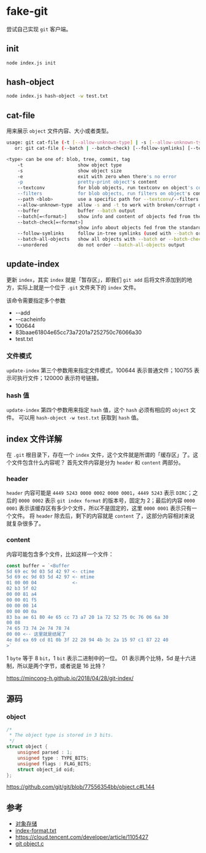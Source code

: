 # fake-git

尝试自己实现 `git` 客户端。

## init

```bash
node index.js init
```

## hash-object

```bash
node index.js hash-object -w test.txt
```

## cat-file
用来展示 `object` 文件内容、大小或者类型。

```bash
usage: git cat-file (-t [--allow-unknown-type] | -s [--allow-unknown-type] | -e | -p | <type> | --textconv | --filters) [--path=<path>] <object>
   or: git cat-file (--batch | --batch-check) [--follow-symlinks] [--textconv | --filters]

<type> can be one of: blob, tree, commit, tag
    -t                    show object type
    -s                    show object size
    -e                    exit with zero when there's no error
    -p                    pretty-print object's content
    --textconv            for blob objects, run textconv on object's content
    --filters             for blob objects, run filters on object's content
    --path <blob>         use a specific path for --textconv/--filters
    --allow-unknown-type  allow -s and -t to work with broken/corrupt objects
    --buffer              buffer --batch output
    --batch[=<format>]    show info and content of objects fed from the standard input
    --batch-check[=<format>]
                          show info about objects fed from the standard input
    --follow-symlinks     follow in-tree symlinks (used with --batch or --batch-check)
    --batch-all-objects   show all objects with --batch or --batch-check
    --unordered           do not order --batch-all-objects output
```

## update-index
更新 `index`，其实 `index` 就是「暂存区」，即我们 `git add` 后将文件添加到的地方，实际上就是一个位于 `.git` 文件夹下的 `index` 文件。

该命令需要指定多个参数
- --add
- --cacheinfo
- 100644
- 83baae61804e65cc73a7201a7252750c76066a30
- test.txt

### 文件模式
`update-index` 第三个参数用来指定文件模式，100644 表示普通文件；100755 表示可执行文件；120000 表示符号链接。

### hash 值
`update-index` 第四个参数用来指定 `hash` 值，这个 `hash` 必须有相应的 `object` 文件。
可以用 `hash-object -w test.txt` 获取到 `hash` 值。

## index 文件详解
在 `.git` 根目录下，存在一个 `index` 文件，这个文件就是所谓的「缓存区」了。这个文件包含什么内容呢？
首先文件内容是分为 `header` 和 `content` 两部分。

### header
`header` 内容可能是 `4449 5243 0000 0002 0000 0001`，`4449 5243` 表示 `DIRC`；之后的 `0000 0002` 表示 `git index format` 的版本号，固定为 2；最后的内容 `0000 0001` 表示该缓存区有多少个文件，所以不是固定的，这里 `0000 0001` 表示只有一个文件。
将 `header` 除去后，剩下的内容就是 `content` 了，这部分内容相对来说就复杂很多了。

### content
内容可能包含多个文件，比如这样一个文件：

```js
const buffer = `<Buffer
5d 69 ec 9d 03 5d 42 97 <- ctime
5d 69 ec 9d 03 5d 42 97 <- mtime
01 00 00 04             <-
02 b3 5f 02
00 00 81 a4
00 00 01 f5
00 00 00 14
00 00 00 0a
83 ba ae 61 80 4e 65 cc 73 a7 20 1a 72 52 75 0c 76 06 6a 30
00 08
74 65 73 74 2e 74 78 74
00 00 <-- 这里就是结尾了
4e 8d ea 69 cd 81 0b 3f 22 28 94 4b 3c 2a 15 97 c1 87 22 40
>`
```

1 `byte` 等于 8 `bit`，1 `bit` 表示二进制中的一位。
01 表示两个比特，5d 是十六进制，所以是两个字节，或者说是 16 比特？

https://mincong-h.github.io/2018/04/28/git-index/

## 源码

### object

```c
/*
 * The object type is stored in 3 bits.
 */
struct object {
	unsigned parsed : 1;
	unsigned type : TYPE_BITS;
	unsigned flags : FLAG_BITS;
	struct object_id oid;
};
```
https://github.com/git/git/blob/77556354bb/object.c#L144

## 参考
- [对象存储](https://git-scm.com/book/zh/v1/Git-%E5%86%85%E9%83%A8%E5%8E%9F%E7%90%86-Git-%E5%AF%B9%E8%B1%A1#%E5%AF%B9%E8%B1%A1%E5%AD%98%E5%82%A8)
- [index-format.txt](https://github.com/git/git/blob/master/Documentation/technical/index-format.txt)
- https://cloud.tencent.com/developer/article/1105427
- [git object.c](https://github.com/git/git/blob/master/object.c#L210)
